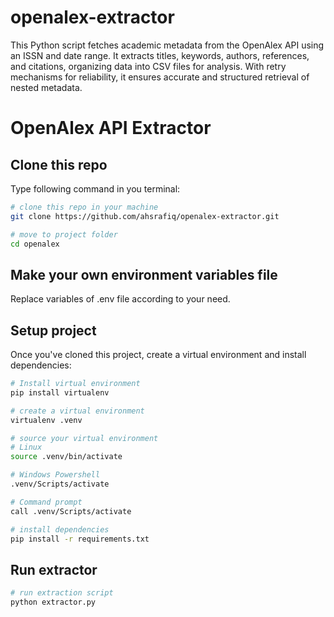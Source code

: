 # openalex-extractor
This Python script fetches academic metadata from the OpenAlex API using an ISSN and date range. It extracts titles, keywords, authors, references, and citations, organizing data into CSV files for analysis. With retry mechanisms for reliability, it ensures accurate and structured retrieval of nested metadata.

# OpenAlex API Extractor

## Clone this repo

Type following command in you terminal:

```bash
# clone this repo in your machine
git clone https://github.com/ahsrafiq/openalex-extractor.git

# move to project folder
cd openalex
```

## Make your own environment variables file

Replace variables of .env file according to your need.

## Setup project

Once you've cloned this project, create a virtual environment and install dependencies:

```bash
# Install virtual environment
pip install virtualenv

# create a virtual environment
virtualenv .venv

# source your virtual environment
# Linux
source .venv/bin/activate

# Windows Powershell
.venv/Scripts/activate

# Command prompt
call .venv/Scripts/activate

# install dependencies
pip install -r requirements.txt
```

## Run extractor

```bash
# run extraction script
python extractor.py

```
